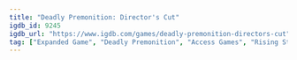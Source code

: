 ```yaml
---
title: "Deadly Premonition: Director's Cut"
igdb_id: 9245
igdb_url: "https://www.igdb.com/games/deadly-premonition-directors-cut"
tag: ["Expanded Game", "Deadly Premonition", "Access Games", "Rising Star Games", "Toybox Inc.", "Shooter", "Adventure", "Single player", "Third person", "Action", "Horror", "Thriller", "Survival", "Comedy", "Drama", "Open world"]
---
```


